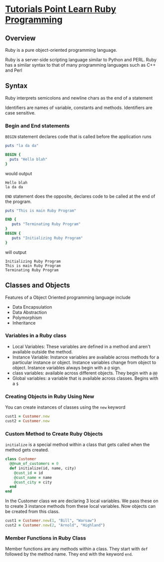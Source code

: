 # [Tutorials Point Learn Ruby Programming](https://www.tutorialspoint.com/ruby/ruby_overview.htm)

## Overview

Ruby is a pure object-oriented programming language.

Ruby is a server-side scripting language similar to Python and PERL.
Ruby has a similar syntax to that of many programming languages such as C++ and Perl

## Syntax

Ruby interprets semicolons and newline chars as the end of a statement

Identifiers are names of variable, constants and methods.
Identifiers are case sensitive.

### Begin and End statements

`BEGIN` statement declares code that is called before the application runs

```ruby
puts "la da da"

BEGIN {
  puts "Hello blah"
}
```
would output

```
Hello blah
la da da
```
`END` statement does the opposite, declares code to be called at the end of the program.

```ruby
puts "This is main Ruby Program"

END {
   puts "Terminating Ruby Program"
}
BEGIN {
   puts "Initializing Ruby Program"
}
```

will output

```
Initializing Ruby Program
This is main Ruby Program
Terminating Ruby Program
```

## Classes and Objects

Features of a Object Oriented programming language include
- Data Encapsulation
- Data Abstraction
- Polymorphism
- Inheritance

### Variables in a Ruby class

- Local Variables: These variables are defined in a method and aren't available outside the method.
- Instance Variable: Instance variables are available across methods for a particular instance or object. Instance variables change from object to object. Instance variables always begin with a `@` sign.
- class variables: available across different objects. They begin with a `@@`
- Global variables: a variable that is available across classes. Begins with a `$`

### Creating Objects in Ruby Using New

You can create instances of classes using the `new` keyword

```ruby
cust1 = Customer.new
cust2 = Customer.new
```

### Custom Method to Create Ruby Objects

`initialize` is a special method within a class that gets called when the method gets created.

```ruby
class Customer
  @@num_of_customers = 0
  def initialize(id, name, city)
    @cust_id = id
    @cust_name = name
    @cust_city = city
  end
end
```

In the Customer class we are declaring 3 local variables. We pass these on to create 3 instance methods from these local variables.
Now objects can be created from this class.

```ruby
cust1 = Customer.new(1, "Bill", "Warsaw")
cust2 = Customer.new(2, "Arnold", "Highland")
```

### Member Functions in Ruby Class

Member functions are any methods within a class.
They start with `def` followed by the method name.
They end with the keyword `end`.
